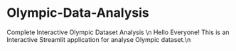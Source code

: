 # Olympic-Data-Analysis
Complete Interactive Olympic Dataset Analysis \n
Hello Everyone! This is an Interactive Streamlit application for analyse Olympic dataset.\n

